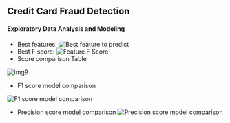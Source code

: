 ## Credit Card Fraud Detection
 #### Exploratory Data Analysis and Modeling
 
  - Best features:
 ![Best feature to predict](https://user-images.githubusercontent.com/84294406/150213507-2f897bf5-1010-41d6-8e5e-25b48f439da6.jpeg)
 - Best F score:
![Feature F Score](https://user-images.githubusercontent.com/84294406/150213529-54fe857e-3619-49fc-b79f-2da9b2ce7c7b.jpeg)
 - Score comparison Table
  
![img9](https://user-images.githubusercontent.com/84294406/150213562-201c336d-45ea-4e15-a8cc-71ae29b92527.png)

 - F1 score model comparison

![F1 score model comparison](https://user-images.githubusercontent.com/84294406/150214476-1cdbbbd7-59fc-45be-9f34-9839496a6aaf.png)

- Precision score model comparison
![Precision score model comparison](https://user-images.githubusercontent.com/84294406/150214491-368b053b-b318-4608-af2a-cee16644f4a7.png)
